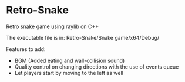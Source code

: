 # Retro-Snake
Retro snake game using raylib on C++

The executable file is in: Retro-Snake/Snake game/x64/Debug/

Features to add:
- BGM (Added eating and wall-collision sound)
- Quality control on changing directions with the use of events queue
- Let players start by moving to the left as well

  
